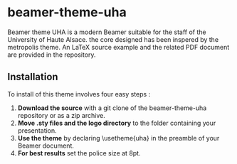 # beamer-theme-uha

Beamer theme UHA is a modern Beamer suitable for the staff of the University of Haute Alsace. the core designed has been inspered by the metropolis theme. An LaTeX source example and the related PDF document are provided in the repository.

## Installation
To install of this theme involves four easy steps :
1. **Download the source** with a git clone of the beamer-theme-uha repository or as a zip archive.
2. **Move .sty files and the logo directory** to the folder containing your presentation. 
3. **Use the theme** by declaring \usetheme{uha} in the preamble of your Beamer document. 
4. **For best results** set the police size at 8pt.



